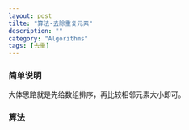 ```yaml
---
layout: post
tilte: "算法-去除重复元素"
description: ""
category: "Algorithms"
tags: [去重]
---
```


### 简单说明
大体思路就是先给数组排序，再比较相邻元素大小即可。

### 算法
```

```